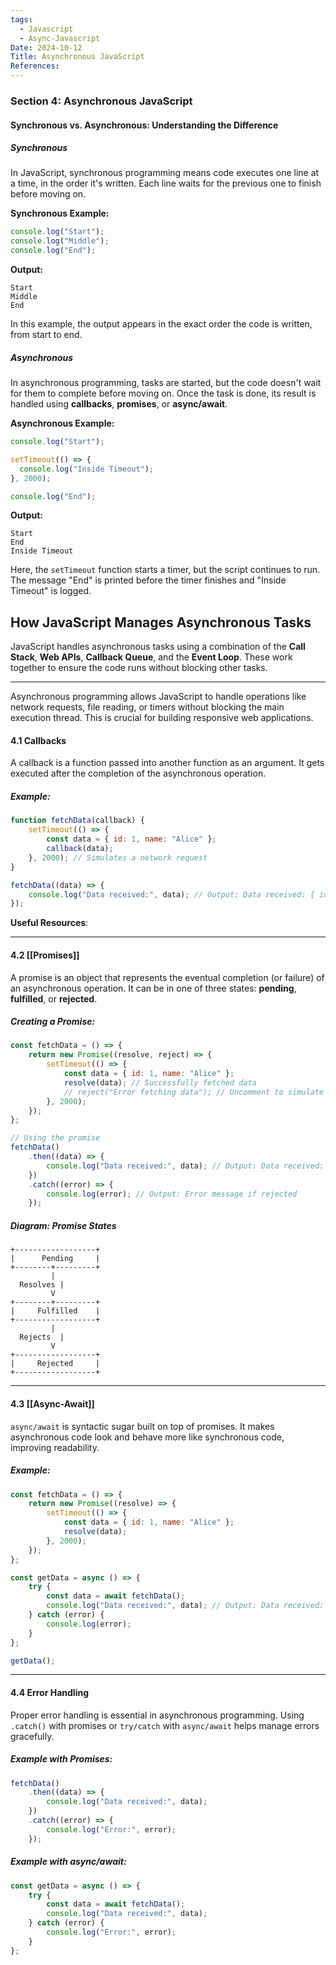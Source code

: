 ```yaml
---
tags:
  - Javascript
  - Async-Javascript
Date: 2024-10-12
Title: Asynchronous JavaScript
References:
---
```

### Section 4: **Asynchronous JavaScript**
#### Synchronous vs. Asynchronous: Understanding the Difference

##### Synchronous
In JavaScript, synchronous programming means code executes one line at a time, in the order it's written. Each line waits for the previous one to finish before moving on.

**Synchronous Example:**
```javascript
console.log("Start");
console.log("Middle");
console.log("End");
```

**Output:**
```
Start
Middle
End
```
In this example, the output appears in the exact order the code is written, from start to end.

##### Asynchronous
In asynchronous programming, tasks are started, but the code doesn't wait for them to complete before moving on. Once the task is done, its result is handled using **callbacks**, **promises**, or **async/await**.

**Asynchronous Example:**
```javascript
console.log("Start");

setTimeout(() => {
  console.log("Inside Timeout");
}, 2000);

console.log("End");
```

**Output:**
```
Start
End
Inside Timeout
```
Here, the `setTimeout` function starts a timer, but the script continues to run. The message "End" is printed before the timer finishes and "Inside Timeout" is logged.

## How JavaScript Manages Asynchronous Tasks

JavaScript handles asynchronous tasks using a combination of the **Call Stack**, **Web APIs**, **Callback Queue**, and the **Event Loop**. These work together to ensure the code runs without blocking other tasks.

---

Asynchronous programming allows JavaScript to handle operations like network requests, file reading, or timers without blocking the main execution thread. This is crucial for building responsive web applications.

#### 4.1 Callbacks

A callback is a function passed into another function as an argument. It gets executed after the completion of the asynchronous operation.

##### Example:
```javascript
function fetchData(callback) {
    setTimeout(() => {
        const data = { id: 1, name: "Alice" };
        callback(data);
    }, 2000); // Simulates a network request
}

fetchData((data) => {
    console.log("Data received:", data); // Output: Data received: { id: 1, name: 'Alice' }
});
```

**Useful Resources**:

---

#### 4.2 [[Promises]]

A promise is an object that represents the eventual completion (or failure) of an asynchronous operation. It can be in one of three states: **pending**, **fulfilled**, or **rejected**.

##### Creating a Promise:
```javascript
const fetchData = () => {
    return new Promise((resolve, reject) => {
        setTimeout(() => {
            const data = { id: 1, name: "Alice" };
            resolve(data); // Successfully fetched data
            // reject("Error fetching data"); // Uncomment to simulate error
        }, 2000);
    });
};

// Using the promise
fetchData()
    .then((data) => {
        console.log("Data received:", data); // Output: Data received: { id: 1, name: 'Alice' }
    })
    .catch((error) => {
        console.log(error); // Output: Error message if rejected
    });
```

##### Diagram: Promise States

```plaintext
+------------------+
|      Pending     |
+--------+---------+
         |
  Resolves |
         V
+--------+---------+
|     Fulfilled    |
+------------------+
         |
  Rejects  |
         V
+------------------+
|     Rejected     |
+------------------+
```

---

#### 4.3 [[Async-Await]]

`async/await` is syntactic sugar built on top of promises. It makes asynchronous code look and behave more like synchronous code, improving readability.

##### Example:
```javascript
const fetchData = () => {
    return new Promise((resolve) => {
        setTimeout(() => {
            const data = { id: 1, name: "Alice" };
            resolve(data);
        }, 2000);
    });
};

const getData = async () => {
    try {
        const data = await fetchData();
        console.log("Data received:", data); // Output: Data received: { id: 1, name: 'Alice' }
    } catch (error) {
        console.log(error);
    }
};

getData();
```


---

#### 4.4 Error Handling

Proper error handling is essential in asynchronous programming. Using `.catch()` with promises or `try/catch` with `async/await` helps manage errors gracefully.

##### Example with Promises:
```javascript
fetchData()
    .then((data) => {
        console.log("Data received:", data);
    })
    .catch((error) => {
        console.log("Error:", error);
    });
```

##### Example with async/await:
```javascript
const getData = async () => {
    try {
        const data = await fetchData();
        console.log("Data received:", data);
    } catch (error) {
        console.log("Error:", error);
    }
};
```
